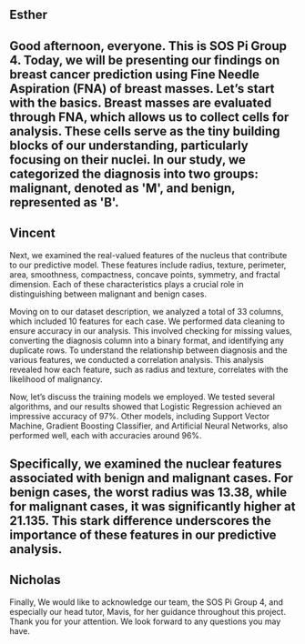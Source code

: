 ## Esther
Good afternoon, everyone. This is SOS Pi Group 4. Today, we will be presenting our findings on breast cancer prediction using Fine Needle Aspiration (FNA) of breast masses.
Let’s start with the basics. Breast masses are evaluated through FNA, which allows us to collect cells for analysis. These cells serve as the tiny building blocks of our understanding, particularly focusing on their nuclei. In our study, we categorized the diagnosis into two groups: malignant, denoted as 'M', and benign, represented as 'B'.
---

## Vincent
Next, we examined the real-valued features of the nucleus that contribute to our predictive model. These features include radius, texture, perimeter, area, smoothness, compactness, concave points, symmetry, and fractal dimension. Each of these characteristics plays a crucial role in distinguishing between malignant and benign cases.

Moving on to our dataset description, we analyzed a total of 33 columns, which included 10 features for each case. We performed data cleaning to ensure accuracy in our analysis. This involved checking for missing values, converting the diagnosis column into a binary format, and identifying any duplicate rows.
To understand the relationship between diagnosis and the various features, we conducted a correlation analysis. This analysis revealed how each feature, such as radius and texture, correlates with the likelihood of malignancy.

Now, let’s discuss the training models we employed. We tested several algorithms, and our results showed that Logistic Regression achieved an impressive accuracy of 97%. Other models, including Support Vector Machine, Gradient Boosting Classifier, and Artificial Neural Networks, also performed well, each with accuracies around 96%.

Specifically, we examined the nuclear features associated with benign and malignant cases. For benign cases, the worst radius was 13.38, while for malignant cases, it was significantly higher at 21.135. This stark difference underscores the importance of these features in our predictive analysis.
---
## Nicholas
Finally, We would like to acknowledge our team, the SOS Pi Group 4, and especially our head tutor, Mavis, for her guidance throughout this project.
Thank you for your attention. We look forward to any questions you may have.